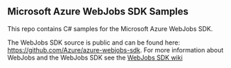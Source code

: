 Microsoft Azure WebJobs SDK Samples
-----------------------------------

This repo contains C# samples for the Microsoft Azure WebJobs SDK.

The WebJobs SDK source is public and can be found here: https://github.com/Azure/azure-webjobs-sdk. For more information about WebJobs and the WebJobs SDK see the [WebJobs SDK wiki](https://github.com/Azure/azure-webjobs-sdk/wiki)

